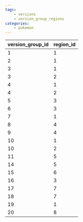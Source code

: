 ```yaml
---
tags:
    - versions
    - version_group_regions
categories:
    - pokemon
---
```


| version_group_id | region_id |
|------------------|-----------|
| 1                | 1         |
| 2                | 1         |
| 3                | 1         |
| 3                | 2         |
| 4                | 1         |
| 4                | 2         |
| 5                | 3         |
| 6                | 3         |
| 7                | 1         |
| 8                | 4         |
| 9                | 4         |
| 10               | 1         |
| 10               | 2         |
| 11               | 5         |
| 14               | 5         |
| 15               | 6         |
| 16               | 3         |
| 17               | 7         |
| 18               | 7         |
| 19               | 1         |
| 20               | 8         |
